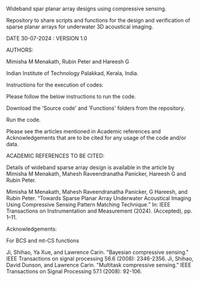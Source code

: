 Wideband spar planar array designs using compressive sensing.

Repository to share scripts and functions for the design and verification of sparse planar arrays for underwater 3D acoustical imaging.

DATE 30-07-2024 : VERSION 1.0

AUTHORS:

Mimisha M Menakath, Rubin Peter and Hareesh G

Indian Institute of Technology Palakkad, Kerala, India.

Instructions for the execution of codes:

Please follow the below instructions to run the code.

Download the 'Source code' and 'Functions' folders from the repository.

Run the code. 

Please see the articles mentioned in Academic references and Acknowledgements that are to be cited for any usage of the code and/or data.

ACADEMIC REFERENCES TO BE CITED:

Details of wideband sparse array design is available in the article by Mimisha M Menakath, Mahesh Raveendranatha Panicker, Hareesh G and Rubin Peter.

Mimisha M Menakath, Mahesh Raveendranatha Panicker, G Hareesh, and Rubin Peter. “Towards Sparse Planar Array Underwater Acoustical Imaging Using Compressive Sensing Pattern Matching Technique.” In: IEEE Transactions on Instrumentation and Measurement (2024). (Accepted), pp. 1–11.

Acknowledgements:

For BCS and mt-CS functions

Ji, Shihao, Ya Xue, and Lawrence Carin. "Bayesian compressive sensing." IEEE Transactions on signal processing 56.6 (2008): 2346-2356.
Ji, Shihao, David Dunson, and Lawrence Carin. "Multitask compressive sensing." IEEE Transactions on Signal Processing 57.1 (2008): 92-106.
